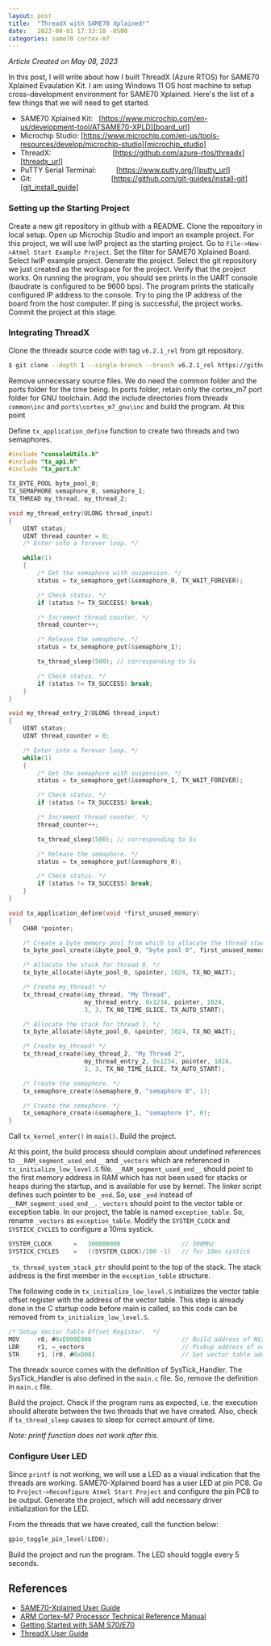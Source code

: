 ```yaml
---
layout: post
title:  "ThreadX with SAME70 Xplained!"
date:   2022-08-01 17:33:18 -0500
categories: same70 cortex-m7
---
```

*Article Created on May 08, 2023*

In this post, I will write about how I built ThreadX (Azure RTOS) for SAME70 Xplained Evaulation Kit. I am using Windows 11 OS host machine to setup cross-development environment for SAME70 Xplained. Here's the list of a few things that we will need to get started.

* SAME70 Xplained Kit:&nbsp;&nbsp;&nbsp;[https://www.microchip.com/en-us/development-tool/ATSAME70-XPLD][board_url]
* Microchip Studio: [https://www.microchip.com/en-us/tools-resources/develop/microchip-studio][microchip_studio]
* ThreadX: &nbsp; &nbsp; &nbsp; &nbsp; &nbsp; &nbsp; &nbsp; &nbsp; &nbsp; &nbsp; &nbsp; &nbsp;&nbsp;&nbsp;&nbsp;&nbsp;&nbsp;&nbsp;&nbsp;[https://github.com/azure-rtos/threadx][threadx_url]
* PuTTY Serial Terminal:&nbsp; &nbsp;  &nbsp; &nbsp; &nbsp; [https://www.putty.org/][putty_url]
* Git: &nbsp; &nbsp; &nbsp; &nbsp; &nbsp; &nbsp; &nbsp; &nbsp; &nbsp; &nbsp; &nbsp; &nbsp;&nbsp;&nbsp;&nbsp;&nbsp;&nbsp;&nbsp;&nbsp;&nbsp; &nbsp;&nbsp; &nbsp;&nbsp; &nbsp;[https://github.com/git-guides/install-git][git_install_guide]

### Setting up the Starting Project
Create a new git repository in github with a README. Clone the repository in local setup. Open up Microchip Studio and import an example project. For this project, we will use lwIP project as the starting project. Go to `File->New->Atmel Start Example Project`. Set the filter for SAME70 Xplained Board. Select lwIP example project. Generate the project. Select the git repository we just created as the workspace for the project. Verify that the project works. On running the program, you should see prints in the UART console (baudrate is configured to be 9600 bps). The program prints the statically configured IP address to the console. Try to ping the IP address of the board from the host computer. If ping is successful, the project works. Commit the project at this stage.

### Integrating ThreadX
Clone the threadx source code with tag `v6.2.1_rel` from git repository.
```bash
$ git clone --depth 1 --single-branch --branch v6.2.1_rel https://github.com/azure-rtos/threadx.git
```

Remove unnecessary source files. We do need the common folder and the ports folder for the time being. In ports folder, retain only the cortex_m7 port folder for GNU toolchain. Add the include directories from threadx `common\inc` and `ports\cortex_m7_gnu\inc` and build the program. At this point

Define `tx_application_define` function to create two threads and two semaphores.

```c
#include "consoleUtils.h"
#include "tx_api.h"
#include "tx_port.h"

TX_BYTE_POOL byte_pool_0;
TX_SEMAPHORE semaphore_0, semaphore_1;
TX_THREAD my_thread, my_thread_2;

void my_thread_entry(ULONG thread_input)
{
    UINT status;
    UINT thread_counter = 0;
    /* Enter into a forever loop. */

    while(1)
    {
        /* Get the semaphore with suspension. */
        status = tx_semaphore_get(&semaphore_0, TX_WAIT_FOREVER);

        /* Check status. */
        if (status != TX_SUCCESS) break;

        /* Increment thread counter. */
        thread_counter++;

        /* Release the semaphore. */
        status = tx_semaphore_put(&semaphore_1);

        tx_thread_sleep(500); // corresponding to 5s

        /* Check status. */
        if (status != TX_SUCCESS) break;
    }
}

void my_thread_entry_2(ULONG thread_input)
{
    UINT status;
    UINT thread_counter = 0;

    /* Enter into a forever loop. */
    while(1)
    {
        /* Get the semaphore with suspension. */
        status = tx_semaphore_get(&semaphore_1, TX_WAIT_FOREVER);

        /* Check status. */
        if (status != TX_SUCCESS) break;

        /* Increment thread counter. */
        thread_counter++;

        tx_thread_sleep(500); // corresponding to 5s

        /* Release the semaphore. */
        status = tx_semaphore_put(&semaphore_0);

        /* Check status. */
        if (status != TX_SUCCESS) break;
    }
}

void tx_application_define(void *first_unused_memory)
{
    CHAR *pointer;

    /* Create a byte memory pool from which to allocate the thread stacks. */
    tx_byte_pool_create(&byte_pool_0, "byte pool 0", first_unused_memory, 8192);

    /* Allocate the stack for thread 0. */
    tx_byte_allocate(&byte_pool_0, &pointer, 1024, TX_NO_WAIT);

    /* Create my_thread! */
    tx_thread_create(&my_thread, "My Thread",
                     my_thread_entry, 0x1234, pointer, 1024,
                     3, 3, TX_NO_TIME_SLICE, TX_AUTO_START);

    /* Allocate the stack for thread 1. */
    tx_byte_allocate(&byte_pool_0, &pointer, 1024, TX_NO_WAIT);

    /* Create my_thread! */
    tx_thread_create(&my_thread_2, "My Thread 2",
                     my_thread_entry_2, 0x1234, pointer, 1024,
                     3, 3, TX_NO_TIME_SLICE, TX_AUTO_START);

    /* Create the semaphore. */
    tx_semaphore_create(&semaphore_0, "semaphore 0", 1);

    /* Create the semaphore. */
    tx_semaphore_create(&semaphore_1, "semaphore 1", 0);
}
```

Call `tx_kernel_enter()` in `main()`. Build the project.

At this point, the build process should complain about undefined references to `__RAM_segment_used_end__` and `_vectors` which are referenced in `tx_initialize_low_level.S` file. `__RAM_segment_used_end__` should point to the first memory address in RAM which has not been used for stacks or heaps during the startup, and is available for use by kernel. The linker script defines such pointer to be `_end`. So, use `_end` instead of `__RAM_segment_used_end__`. `_vectors` should point to the vector table or exception table. In our project, the table is named `exception_table`. So, rename `_vectors` as `exception_table`. Modify the `SYSTEM_CLOCK` and `SYSTICK_CYCLES` to configure a 10ms systick.

```c
SYSTEM_CLOCK      =   300000000                 // 300MHz
SYSTICK_CYCLES    =   ((SYSTEM_CLOCK)/100 -1)   // for 10ms systick
```

`_tx_thread_system_stack_ptr` should point to the top of the stack. The stack address is the first member in the `exception_table` structure.

The following code in `tx_initialize_low_level.S` initializes the vector table offset register with the address of the vector table. This step is already done in the C startup code before main is called, so this code can be removed from `tx_initialize_low_level.S`.

```as
/* Setup Vector Table Offset Register.  */
MOV     r0, #0xE000E000                         // Build address of NVIC registers
LDR     r1, =_vectors                           // Pickup address of vector table
STR     r1, [r0, #0xD08]                        // Set vector table address
```

The threadx source comes with the definition of SysTick_Handler. The SysTick_Handler is also defined in the `main.c` file. So, remove the definition in `main.c` file.

Build the project. Check if the program runs as expected, i.e. the execution should alterate between the two threads that we have created. Also, check if `tx_thread_sleep` causes to sleep for correct amount of time.

*Note: printf function does not work after this.*

### Configure User LED
Since `printf` is not working, we will use a LED as a visual indication that the threads are working. SAME70-Xplained board has a user LED at pin PC8. Go to `Project->Reconfigure Atmel Start Project` and configure the pin PC8 to be output. Generate the project, which will add necessary driver initialization for the LED.

From the threads that we have created, call the function below:
```c
gpio_toggle_pin_level(LED0);
```

Build the project and run the program. The LED should toggle every 5 seconds.

## References

* [SAME70-Xplained User Guide][ref_1]
* [ARM Cortex-M7 Processor Technical Reference Manual][ref_2]
* [ Getting Started with SAM S70/E70][ref_3]
* [ThreadX User Guide][threadx_guide]

[microchip_studio]: https://www.microchip.com/en-us/tools-resources/develop/microchip-studio
[board_url]: https://www.microchip.com/en-us/development-tool/ATSAME70-XPLD
[threadx_url]: https://github.com/azure-rtos/threadx
[putty_url]: https://www.putty.org/
[git_install_guide]: https://github.com/git-guides/install-git
[threadx_guide]: https://learn.microsoft.com/en-us/azure/rtos/threadx/about-this-guide
[ref_1]: https://ww1.microchip.com/downloads/en/DeviceDoc/Atmel-44050-Cortex-M7-Microcontroller-SAM-E70-XPLD-Xplained_User-guide.pdf
[ref_2]: https://developer.arm.com/documentation/ddi0489/b/
[ref_3]: https://ww1.microchip.com/downloads/en/DeviceDoc/Atmel-42532-Getting-Started-with-SAM-S70-E70_ApplicationNote_AT12874.pdf